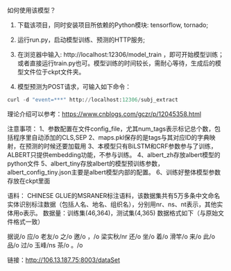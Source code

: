 如何使用该模型？

1. 下载该项目，同时安装项目所依赖的Python模块: tensorflow, tornado;

2. 运行run.py，启动模型训练、预测的HTTP服务;

3. 在浏览器中输入: http://localhost:12306/model_train ，即可开始模型训练；或者直接运行train.py也可。模型训练的时间较长，需耐心等待，生成后的模型文件位于ckpt文件夹。

4. 模型预测为POST请求，可输入如下命令：

```python
curl -d "event=***" http://localhost:12306/subj_extract
```
理论介绍可以参考：https://www.cnblogs.com/gczr/p/12045358.html

注意事项：
1、参数配置在文件config_file，尤其num_tags表示标记总个数，包括程序里自动添加的CLS,SEP
2、maps.pkl保存的是tags与其对应ID的字典映射，在预测的时候还要加载用
3、本模型只有BiLSTM和CRF参数参与了训练，ALBERT只提供embedding功能，不参与训练。
4、albert_zh存放albert模型的python文件
5、albert_tiny存放albert的模型预训练参数，albert_config_tiny.json主要是albert模型内部的配置。
6、训练好整体模型参数存放在ckpt里面

语料：
CHINESE GLUE的MSRANER标注语料，该数据集共有5万多条中文命名实体识别标注数据（包括人名、地名、组织名），分别用nr、ns、nt表示，其他实体用o表示。
数据量：训练集(46,364)，测试集(4,365)
数据格式如下（与原始文件格式一致）

据说/o 应/o 老友/o 之/o 邀/o ，/o 梁实秋/nr 还/o 坐/o 着/o 滑竿/o 来/o 此/o 品/o 过/o 玉峰/ns 茶/o 。/o

链接：http://106.13.187.75:8003/dataSet
